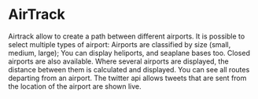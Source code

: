 AirTrack
========

Airtrack allow to create a path between different airports. It is possible to select multiple types of airport:
Airports are classified by size (small, medium, large); You can display heliports, and seaplane bases too. Closed airports are also available.
Where several airports are displayed, the distance between them is calculated and displayed. You can see all routes departing from an airport.
The twitter api allows tweets that are sent from the location of the airport are shown live.
